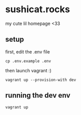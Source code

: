 # sushicat.rocks

my cute lil homepage <33

## setup

first, edit the .env file

```
cp .env.example .env
```

then launch vagrant :)

```
vagrant up --provision-with dev
```

## running the dev env

```
vagrant up
```